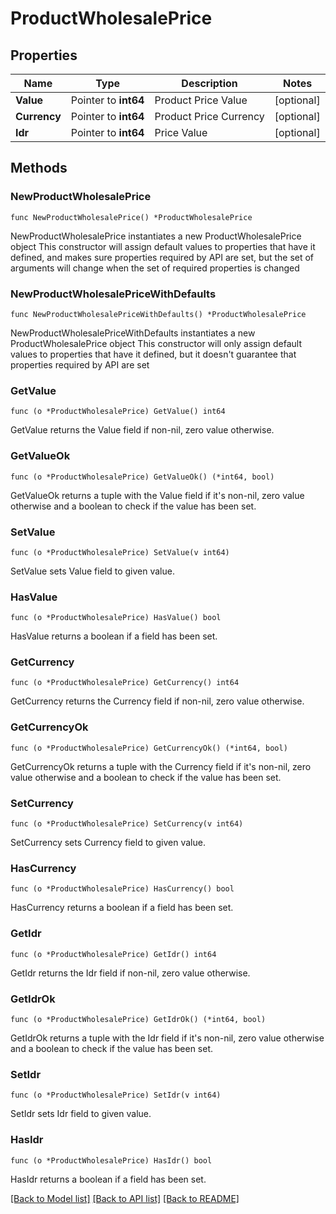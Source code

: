 # ProductWholesalePrice

## Properties

Name | Type | Description | Notes
------------ | ------------- | ------------- | -------------
**Value** | Pointer to **int64** | Product Price Value | [optional] 
**Currency** | Pointer to **int64** | Product Price Currency | [optional] 
**Idr** | Pointer to **int64** | Price Value | [optional] 

## Methods

### NewProductWholesalePrice

`func NewProductWholesalePrice() *ProductWholesalePrice`

NewProductWholesalePrice instantiates a new ProductWholesalePrice object
This constructor will assign default values to properties that have it defined,
and makes sure properties required by API are set, but the set of arguments
will change when the set of required properties is changed

### NewProductWholesalePriceWithDefaults

`func NewProductWholesalePriceWithDefaults() *ProductWholesalePrice`

NewProductWholesalePriceWithDefaults instantiates a new ProductWholesalePrice object
This constructor will only assign default values to properties that have it defined,
but it doesn't guarantee that properties required by API are set

### GetValue

`func (o *ProductWholesalePrice) GetValue() int64`

GetValue returns the Value field if non-nil, zero value otherwise.

### GetValueOk

`func (o *ProductWholesalePrice) GetValueOk() (*int64, bool)`

GetValueOk returns a tuple with the Value field if it's non-nil, zero value otherwise
and a boolean to check if the value has been set.

### SetValue

`func (o *ProductWholesalePrice) SetValue(v int64)`

SetValue sets Value field to given value.

### HasValue

`func (o *ProductWholesalePrice) HasValue() bool`

HasValue returns a boolean if a field has been set.

### GetCurrency

`func (o *ProductWholesalePrice) GetCurrency() int64`

GetCurrency returns the Currency field if non-nil, zero value otherwise.

### GetCurrencyOk

`func (o *ProductWholesalePrice) GetCurrencyOk() (*int64, bool)`

GetCurrencyOk returns a tuple with the Currency field if it's non-nil, zero value otherwise
and a boolean to check if the value has been set.

### SetCurrency

`func (o *ProductWholesalePrice) SetCurrency(v int64)`

SetCurrency sets Currency field to given value.

### HasCurrency

`func (o *ProductWholesalePrice) HasCurrency() bool`

HasCurrency returns a boolean if a field has been set.

### GetIdr

`func (o *ProductWholesalePrice) GetIdr() int64`

GetIdr returns the Idr field if non-nil, zero value otherwise.

### GetIdrOk

`func (o *ProductWholesalePrice) GetIdrOk() (*int64, bool)`

GetIdrOk returns a tuple with the Idr field if it's non-nil, zero value otherwise
and a boolean to check if the value has been set.

### SetIdr

`func (o *ProductWholesalePrice) SetIdr(v int64)`

SetIdr sets Idr field to given value.

### HasIdr

`func (o *ProductWholesalePrice) HasIdr() bool`

HasIdr returns a boolean if a field has been set.


[[Back to Model list]](../README.md#documentation-for-models) [[Back to API list]](../README.md#documentation-for-api-endpoints) [[Back to README]](../README.md)


